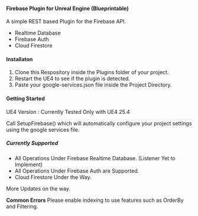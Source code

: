 ﻿#### **Firebase Plugin for Unreal Engine (Blueprintable)**

A simple REST based Plugin for the Firebase API.

* Realtime Database
* Firebase Auth
* Cloud Firestore
#### **Installaton**

1. Clone this Respository inside the Plugins folder of your project.
2. Restart the UE4 to see if the plugin is detected.
3. Paste your google-services.json file inside the Project Directory.

#### **Getting Started**

UE4 Version : Currently Tested Only with UE4 25.4

Call SetupFirebase() which will automatically configure your project 
settings using the google services file.

##### Currently Supported

* All Operations Under Firebase Realtime Database. (Listener Yet to Implement)
* All Operations Under Firebase Auth are Supported.
* Cloud Firestore Under the Way.

More Updates on the way.

**Common Errors**
Please enable indexing to use features such as OrderBy and Filtering.

